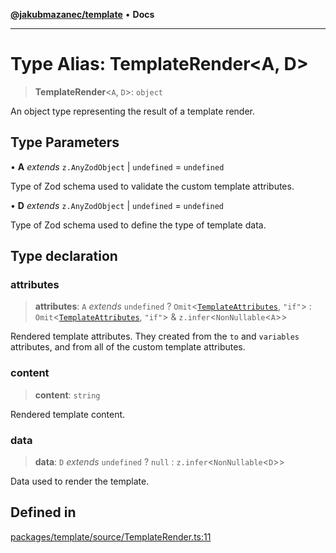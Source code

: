 [**@jakubmazanec/template**](../README.md) • **Docs**

---

# Type Alias: TemplateRender\<A, D\>

> **TemplateRender**\<`A`, `D`\>: `object`

An object type representing the result of a template render.

## Type Parameters

• **A** _extends_ `z.AnyZodObject` \| `undefined` = `undefined`

Type of Zod schema used to validate the custom template attributes.

• **D** _extends_ `z.AnyZodObject` \| `undefined` = `undefined`

Type of Zod schema used to define the type of template data.

## Type declaration

### attributes

> **attributes**: `A` _extends_ `undefined` ? `Omit`\<[`TemplateAttributes`](TemplateAttributes.md),
> `"if"`\> : `Omit`\<[`TemplateAttributes`](TemplateAttributes.md), `"if"`\> &
> `z.infer`\<`NonNullable`\<`A`\>\>

Rendered template attributes. They created from the `to` and `variables` attributes, and from all of
the custom template attributes.

### content

> **content**: `string`

Rendered template content.

### data

> **data**: `D` _extends_ `undefined` ? `null` : `z.infer`\<`NonNullable`\<`D`\>\>

Data used to render the template.

## Defined in

[packages/template/source/TemplateRender.ts:11](https://github.com/jakubmazanec/tools/blob/05074a1dedd887672f015df129961cd35c75acfe/packages/template/source/TemplateRender.ts#L11)
